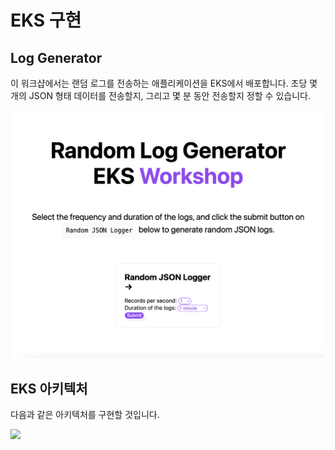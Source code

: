 # EKS 구현

## Log Generator

이 워크샵에서는 랜덤 로그를 전송하는 애플리케이션을 EKS에서 배포합니다. 초당 몇 개의 JSON 형태 데이터를 전송할지, 그리고 몇 분 동안 전송할지 정할 수 있습니다.

![](<../.gitbook/assets/Screen Shot 2022-07-27 at 6.06.43 PM.png>)

## EKS 아키텍처

다음과 같은 아키텍처를 구현할 것입니다.&#x20;

![](<../.gitbook/assets/EKS\_workshop-EKS Full.drawio.png>)
